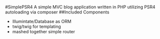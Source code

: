 #SimplePSR4
A simple MVC blog application written in PHP utilizing PSR4 autoloading via composer
##Included Components
* Illumintate/Database as ORM
* twig/twig for templating
* mashed together simple router